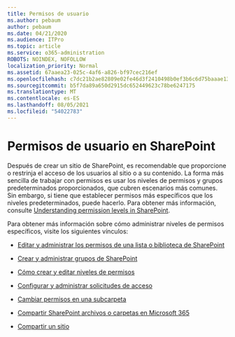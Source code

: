 ```yaml
---
title: Permisos de usuario
ms.author: pebaum
author: pebaum
ms.date: 04/21/2020
ms.audience: ITPro
ms.topic: article
ms.service: o365-administration
ROBOTS: NOINDEX, NOFOLLOW
localization_priority: Normal
ms.assetid: 67aaea23-025c-4af6-a826-bf97cec216ef
ms.openlocfilehash: c7dc21b2ae82809e02fe46d3f2410498b0ef3b6c6d75baaae1361b29a4d387d6
ms.sourcegitcommit: b5f7da89a650d2915dc652449623c78be6247175
ms.translationtype: MT
ms.contentlocale: es-ES
ms.lasthandoff: 08/05/2021
ms.locfileid: "54022783"
---
```

# <a name="user-permissions-in-sharepoint"></a>Permisos de usuario en SharePoint

Después de crear un sitio de SharePoint, es recomendable que proporcione o restrinja el acceso de los usuarios al sitio o a su contenido. La forma más sencilla de trabajar [](https://docs.microsoft.com/sharepoint/default-sharepoint-groups) con permisos es usar los niveles de permisos y grupos predeterminados proporcionados, que cubren escenarios más comunes. Sin embargo, si tiene que establecer permisos más específicos que los niveles predeterminados, puede hacerlo. Para obtener más información, consulte [Understanding permission levels in SharePoint](https://docs.microsoft.com/sharepoint/understanding-permission-levels).

Para obtener más información sobre cómo administrar niveles de permisos específicos, visite los siguientes vínculos:

- [Editar y administrar los permisos de una lista o biblioteca de SharePoint](https://support.office.com/article/customize-permissions-for-a-sharepoint-list-or-library-02d770f3-59eb-4910-a608-5f84cc297782)

- [Crear y administrar grupos de SharePoint](https://docs.microsoft.com/sharepoint/customize-sharepoint-site-permissions)

- [Cómo crear y editar niveles de permisos](https://docs.microsoft.com/sharepoint/how-to-create-and-edit-permission-levels)

- [Configurar y administrar solicitudes de acceso](https://support.office.com/article/set-up-and-manage-access-requests-94b26e0b-2822-49d4-929a-8455698654b3)

- [Cambiar permisos en una subcarpeta](https://support.office.com/article/change-the-permissions-on-a-subfolder-5427bd7c-f20a-4f75-8cf2-5359dd45a1a6)

- [Compartir SharePoint archivos o carpetas en Microsoft 365](https://support.office.com/article/share-sharepoint-files-or-folders-1fe37332-0f9a-4719-970e-d2578da4941c)

- [Compartir un sitio](https://support.office.com/article/share-a-site-958771a8-d041-4eb8-b51c-afea2eae3658)
